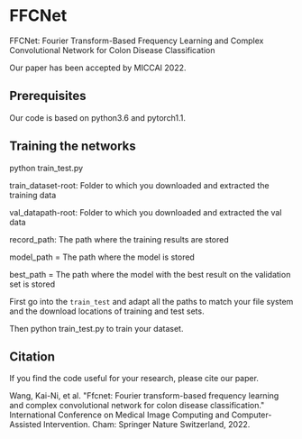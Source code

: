# FFCNet
FFCNet: Fourier Transform-Based Frequency Learning and Complex Convolutional Network for Colon Disease Classification

Our paper has been accepted by MICCAI 2022.

## Prerequisites
Our code is based on python3.6 and pytorch1.1.

## Training the networks 

python train_test.py 

train_dataset-root: Folder to which you downloaded and extracted the training data

val_datapath-root: Folder to which you downloaded and extracted the val data

record_path: The path where the training results are stored

model_path = The path where the model is stored

best_path = The path where the model with the best result on the validation set is stored

First go into the `train_test` and adapt all the paths to match your file system and the download locations of training and test sets.

Then python train_test.py to train your dataset.

## Citation

If you find the code useful for your research, please cite our paper.

Wang, Kai-Ni, et al. "Ffcnet: Fourier transform-based frequency learning and complex convolutional network for colon disease classification." International Conference on Medical Image Computing and Computer-Assisted Intervention. Cham: Springer Nature Switzerland, 2022.

